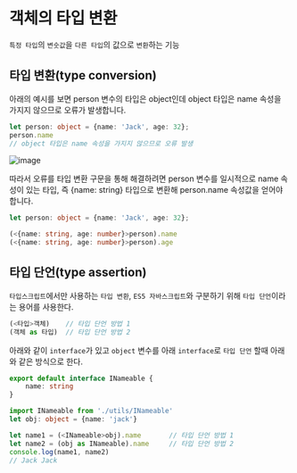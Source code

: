 # 객체의 타입 변환
```특정 타입```의 ```변숫값```을 ```다른 타입```의 값으로 ```변환```하는 기능 

## 타입 변환(type conversion)
아래의 예시를 보면 person 변수의 타입은 object인데 object 타입은 name 속성을 가지지 않으므로 오류가 발생합니다.
```ts
let person: object = {name: 'Jack', age: 32};
person.name   
// object 타입은 name 속성을 가지지 않으므로 오류 발생
```
![image](https://user-images.githubusercontent.com/32615702/86472197-beeb3700-bd79-11ea-98d8-92961eb82394.png)

따라서 오류를 타입 변환 구문을 통해 해결하려면 person 변수를 일시적으로 name 속성이 있는 타입, 즉 {name: string} 타입으로 변환해 person.name 속성값을 얻어야 합니다.

```ts
let person: object = {name: 'Jack', age: 32};

(<{name: string, age: number}>person).name
(<{name: string, age: number}>person).age
```

## 타입 단언(type assertion)
```타입스크립트```에서만 사용하는 ```타입 변환```, ```ES5 자바스크립트```와 구분하기 위해 ```타입 단언```이라는 용어를 사용한다.
```ts
(<타입>객체)    // 타입 단언 방법 1
(객체 as 타입)  // 타입 단언 방법 2
```

아래와 같이 ```interface```가 있고 ```object``` 변수를 아래 ```interface```로 ```타입 단언``` 할때 아래와 같은 방식으로 한다.
```ts
export default interface INameable {
    name: string
}
```

```ts
import INameable from './utils/INameable'
let obj: object = {name: 'jack'}

let name1 = (<INameable>obj).name       // 타입 단언 방법 1
let name2 = (obj as INameable).name     // 타입 단언 방법 2
console.log(name1, name2)
// Jack Jack
```